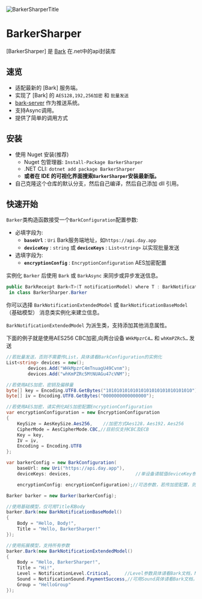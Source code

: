 ![BarkerSharperTitle](https://github.com/user-attachments/assets/d0531c58-3e76-4799-a337-35d5befa5308)
# BarkerSharper

[BarkerSharper] 是 [Bark](https://github.com/finb/bark) 在.net中的api封装库

## 速览

- 适配最新的 [Bark] 服务端。
- 实现了 [Bark] 的 `AES128,192,256加密` 和 `批量发送`
- [bark-server](https://github.com/Finb/bark-server) 作为推送系统。
- 支持Async调用。
- 提供了简单的调用方式

## 安装

- 使用 Nuget 安装(推荐)
  - Nuget 包管理器:
    ```Install-Package BarkerSharper```
  - .NET CLI:
    ```dotnet add package BarkerSharper```
  - **或者在 IDE 的可视化界面搜索`BarkerSharper`安装最新版。**
- 自己克隆这个仓库的默认分支，然后自己编译，然后自己添加 dll 引用。

## 快速开始

`Barker`类构造函数接受一个`BarkConfiguration`配置参数: 
- 必填字段为:
	- **`baseUrl`** : `Uri` Bark服务端地址，如`https://api.day.app`
    - **`deviceKey`** : `string` 或 **`deviceKeys`** : `List<string>` 以实现批量发送
- 选填字段为:
	- **`encryptionConfig`** : `EncryptionConfiguration` AES加密配置

实例化 `Barker` 后使用 `Bark` 或 `BarkAsync` 来同步或异步发送信息。 

```cs
public BarkReceipt Bark<T>(T notificationModel) where T : BarkNotificationBaseModel
 in class BarkerSharper.Barker
```

你可以选择 `BarkNotificationExtendedModel` 或 `BarkNotificationBaseModel`（基础模型） 消息类实例化来建立信息。

`BarkNotificationExtendedModel` 为派生类，支持添加其他消息属性。

下面的例子就是使用AES256 CBC加密,向两台设备 `WHkMpzrC4…` 和 `whKmPZRc5…` 发送

```cs
//若批量发送，否则不需要传List，具体请看BarkConfiguration的实例化
List<string> devices = new();
        devices.Add("WHkMpzrC4mTnuagU49Cvnm");
        devices.Add("whKmPZRc5MtNUAGu47cVNM");

//若使用AES加密，密钥及偏移量
byte[] key = Encoding.UTF8.GetBytes("10101010101010101010101010101010");
byte[] iv = Encoding.UTF8.GetBytes("0000000000000000");

//若使用AES加密，请实例化AES加密配置EncryptionConfiguration
var encryptionConfiguration = new EncryptionConfiguration
{
    KeySize = AesKeySize.Aes256,	//加密方式Aes128，Aes192，Aes256
    CipherMode = AesCipherMode.CBC,//目前仅支持CBC及ECB
    Key = key,
    IV = iv,
    Encoding = Encoding.UTF8
};

var barkerConfig = new BarkConfiguration(
	baseUrl: new Uri("https://api.day.app"),
	deviceKeys: devices,						//单设备请赋值deviceKey参数

	encryptionConfig: encryptionConfiguration);//可选参数，若传加密配置，则默认信息加密

Barker barker = new Barker(barkerConfig);

//使用基础模型，仅可用Title和Body
barker.Bark(new BarkNotificationBaseModel()
{
	Body = "Hello, Body!",
	Title = "Hello, BarkerSharper!"
});

//使用拓展模型，支持所有参数
barker.Bark(new BarkNotificationExtendedModel()
{
	Body = "Hello, BarkerSharper!",
	Title = "Hi!",
	Level = NotificationLevel.Critical,		//Level参数具体请看Bark文档，NotificationLevel已实现
	Sound = NotificationSound.PaymentSuccess,//可用Sound具体请看Bark文档，NotificationSound已实现
	Group = "HelloGroup"
});
```
